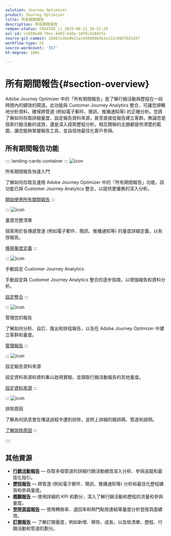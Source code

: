 ```yaml
---
solution: Journey Optimizer
product: Journey Optimizer
title: 所有期間報告
description: 所有期間報告
redpen-status: CREATED_||_2025-08-11_20-52-29
exl-id: cc658ad0-79ec-4403-bdda-18f0c428d3fa
source-git-commit: 2b907a3be8b11ac6308d0b563e122c88478d1d37
workflow-type: ht
source-wordcount: '357'
ht-degree: 100%

---
```


# 所有期間報告{#section-overview}

Adobe Journey Optimizer 中的「所有期間報告」是了解行銷活動與歷程在一段時間內的績效的閘道。此功能與 Customer Journey Analytics 整合，可讓您順暢地分析資料，確保跨管道 (例如電子郵件、簡訊、推播通知等) 的正確分析。您將了解如何存取詳細量度、設定報告資料來源，甚至直接從報告建立客群。無論您是探索行銷活動的成效，還是深入探索歷程分析，相互關聯的主題都提供清楚的藍圖，讓您能夠掌握報告工具，並自信地最佳化客戶參與。

## 所有期間報告功能

:::: landing-cards-container
:::
![icon](https://cdn.experienceleague.adobe.com/icons/circle-play.svg?lang=zh-Hant)

所有期間報告快速入門

了解如何存取及運用 Adobe Journey Optimizer 中的「所有期間報告」功能，該功能已與 Customer Journey Analytics 整合，以提供更優異的深入分析。

[開始使用所有期間報告](../using/reports/report-gs-cja.md)
:::

:::
![icon](https://cdn.experienceleague.adobe.com/icons/chart-line.svg?lang=zh-Hant)

量度完整清單

探索用於各傳遞管道 (例如電子郵件、簡訊、推播通知等) 的量度詳細定義，以有效報告。

[檢視量度定義](../using/reports/global-report-components-cja.md)
:::

:::
![icon](https://cdn.experienceleague.adobe.com/icons/gear.svg?lang=zh-Hant)

手動設定 Customer Journey Analytics

手動設定與 Customer Journey Analytics 整合的逐步指南，以增強報告和資料分析。

[設定整合](../using/reports/cja-ajo.md)
:::

:::
![icon](https://cdn.experienceleague.adobe.com/icons/list-check.svg?lang=zh-Hant)

管理您的報告

了解如何分析、自訂、匯出和排程報告，以及在 Adobe Journey Optimizer 中建立客群和量度。

[管理報告](../using/reports/report-cja-manage.md)
:::

:::
![icon](https://cdn.experienceleague.adobe.com/icons/puzzle-piece.svg?lang=zh-Hant)

設定報告資料來源

設定資料來源和資料集以啟用實驗，並擷取行銷活動報告的其他量度。

[設定資料來源](../using/reports/reporting-configuration.md)
:::

:::
![icon](https://cdn.experienceleague.adobe.com/icons/shield-halved.svg?lang=zh-Hant)

排除原因

了解為何訊息會在傳送過程中遭到排除，並附上詳細的錯誤碼、管道和說明。

[了解排除原因](../using/reports/exclusion-list.md)
:::

::::


## 其他資源

- **[行銷活動報告](campaign-reporting-landing-page.md)** — 存取多個管道的詳細行銷活動績效深入分析、參與追蹤和最佳化指引。
- **[歷程報告](journey-reporting-landing-page.md)** — 跨管道 (例如電子郵件、簡訊、推播通知等) 分析和最佳化歷程績效和參與量度。
- **[概觀報告](../using/reports/channel-report-cja.md)** — 使用詳細的 KPI 和劃分，深入了解行銷活動和歷程的流量和參與量度。
- **[登陸頁面報告](../using/reports/lp-report-global-cja.md)** — 使用轉換率、退回率和熱門點按連結等量度分析登陸頁面績效。
- **[訂閱報告](../using/reports/subscription-report-global-cja.md)** — 了解訂閱量度，例如新增、移除、成長，以及依清單、歷程、行銷活動和管道的劃分。
